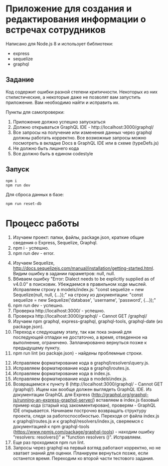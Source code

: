 # Приложение для создания и редактирования информации о встречах сотрудников

Написано для Node.js 8 и использует библиотеки:
* express
* sequelize
* graphql

## Задание
Код содержит ошибки разной степени критичности. Некоторых из них стилистические, а некоторые даже не позволят вам запустить приложение. Вам необходимо найти и исправить их.

Пункты для самопроверки:
1. Приложение должно успешно запускаться
2. Должно открываться GraphQL IDE - http://localhost:3000/graphql/
3. Все запросы на получение или изменения данных через graphql должны работать корректно. Все возможные запросы можно посмотреть в вкладке Docs в GraphQL IDE или в схеме (typeDefs.js)
4. Не должно быть лишнего кода
5. Все должно быть в едином codestyle

## Запуск
```
npm i
npm run dev
```

Для сброса данных в базе:
```
npm run reset-db
```


# Процесс работы

1. Изучаем проект: папки, файлы, package.json, краткие общие сведения о Express, Sequelize, Graphql.
2. npm i - успешно.
3. npm run dev - error.
<!-- > shri-2018@1.0.0 dev E:\github\shri-2018-task-1
> nodemon index.js

[nodemon] 1.12.5
[nodemon] to restart at any time, enter `rs`
[nodemon] watching: *.*
[nodemon] starting `node index.js`
E:\github\shri-2018-task-1\node_modules\sequelize\lib\sequelize.js:175
      throw new Error('Dialect needs to be explicitly supplied as of v4.0.0');
      ^

Error: Dialect needs to be explicitly supplied as of v4.0.0
    at new Sequelize (E:\github\shri-2018-task-1\node_modules\sequelize\lib\sequelize.js:175:13)
    at Object.<anonymous> (E:\github\shri-2018-task-1\models\index.js:7:19)
    at Module._compile (module.js:660:30)
    at Object.Module._extensions..js (module.js:671:10)
    at Module.load (module.js:573:32)
    at tryModuleLoad (module.js:513:12)
    at Function.Module._load (module.js:505:3)
    at Module.require (module.js:604:17)
    at require (internal/module.js:11:18)
    at Object.<anonymous> (E:\github\shri-2018-task-1\graphql\resolvers\query.js:1:82)
    at Module._compile (module.js:660:30)
    at Object.Module._extensions..js (module.js:671:10)
    at Module.load (module.js:573:32)
    at tryModuleLoad (module.js:513:12)
    at Function.Module._load (module.js:505:3)
    at Module.require (module.js:604:17)
    at require (internal/module.js:11:18)
    at Object.<anonymous> (E:\github\shri-2018-task-1\graphql\resolvers\index.js:3:15)
    at Module._compile (module.js:660:30)
    at Object.Module._extensions..js (module.js:671:10)
    at Module.load (module.js:573:32)
    at tryModuleLoad (module.js:513:12)
[nodemon] app crashed - waiting for file changes before starting... -->
4. Изучаем Sequelize, http://docs.sequelizejs.com/manual/installation/getting-started.html. Видим ошибку в задании параметров: null, null.
5. Вбиваем ошибку "Error: Dialect needs to be explicitly supplied as of v4.0.0" в поисковик. Убеждаемся в правильном ходе мыслей. Исправляем строку в models/index.js:
"const sequelize = new Sequelize(null, null, {...});"
на строку из документации:
"const sequelize = new Sequelize('database', 'username', 'password', {...});"
6. npm run dev - успешно.
7. Проверка http://localhost:3000/ - успешно.
8. Проверка http://localhost:3000/graphql/ - Cannot GET /graphql/
9. Изучаем npm graphql, express-graphql, graphql-tools, graphql-date (из package.json).
10. Переход к следующему этапу, так как пока знаний для последующей отладки не достаточно, а время, отведенное на выполнение, ограничено. Запланированно вернуться позже к предыдущему пункту.
11. npm run lint (из packaje.json) - найдены проблемные строки.
<!-- > shri-2018@1.0.0 lint E:\github\shri-2018-task-1
> semistandard

semistandard: Semicolons For All! (https://github.com/Flet/semistandard)
semistandard: Run `semistandard --fix` to automatically fix some problems.
  E:\github\shri-2018-task-1\graphql\resolvers\query.js:4:1: Expected indentation of 2 spaces but found 0.
  E:\github\shri-2018-task-1\graphql\resolvers\query.js:5:5: Expected indentation of 2 spaces but found 4.
  E:\github\shri-2018-task-1\graphql\resolvers\query.js:6:3: Expected indentation of 0 spaces but found 2.
  E:\github\shri-2018-task-1\graphql\resolvers\query.js:8:33: 'argumets' is not defined.
  E:\github\shri-2018-task-1\graphql\resolvers\query.js:10:1: Expected indentation of 2 spaces but found 0.
  E:\github\shri-2018-task-1\graphql\resolvers\query.js:11:5: Expected indentation of 2 spaces but found 4.
  E:\github\shri-2018-task-1\graphql\resolvers\query.js:12:3: Expected indentation of 0 spaces but found 2.
  E:\github\shri-2018-task-1\graphql\resolvers\query.js:16:1: Expected indentation of 2 spaces but found 0.
  E:\github\shri-2018-task-1\graphql\resolvers\query.js:17:5: Expected indentation of 2 spaces but found 4.
  E:\github\shri-2018-task-1\graphql\resolvers\query.js:18:3: Expected indentation of 0 spaces but found 2.
  E:\github\shri-2018-task-1\graphql\routes.js:18:17: Unexpected trailing comma.
  E:\github\shri-2018-task-1\index.js:13:26: Missing semicolon.
  E:\github\shri-2018-task-1\models\index.js:11:1: Expected indentation of 2 spaces but found 0.
npm ERR! code ELIFECYCLE
npm ERR! errno 1
npm ERR! shri-2018@1.0.0 lint: `semistandard`
npm ERR! Exit status 1
npm ERR!
npm ERR! Failed at the shri-2018@1.0.0 lint script.
npm ERR! This is probably not a problem with npm. There is likely additional logging output above.

npm ERR! A complete log of this run can be found in:
npm ERR!     C:\Users\Admin\AppData\Roaming\npm-cache\_logs\2018-01-02T15_17_14_363Z-debug.log -->
12. Исправляем форматирование кода в graphql\resolvers\query.js.
13. Исправляем форматирование кода в graphql\routes.js.
14. Исправляем форматирование кода в index.js.
15. Исправляем форматирование кода в models\index.js.
16. Возвращаемся к пункту 8 (http://localhost:3000/graphql/ - Cannot GET /graphql/). Ищем как вообще должен выглядеть GraphQL IDE. Из документации GraphQL для Express (http://graphql.org/graphql-js/running-an-express-graphql-server/) вставляем в index.js базовый пример кода (старый код закомментирован), проверям - GraphQL IDE открывается. Начинаем построчно возвращать структуру проекта, следя за работоспособностью. Переходя от файла index.js к graphql/routes.js и к graphql/resolvers/index.js, сверяемся с документацией к npm graphql-tools (https://www.npmjs.com/package/graphql-tools) - находим ошибку "resolvers: resolvers()" и "function resolvers ()". Исправляем.
17. Еще раз проходимся npm run lint.
18. Запросы  через graphql на первый взгляд работают корректно, но не хватает знаний для оценки. Планируем вернуться позже, если останется время. Переходим ко второй части тестового задания.
